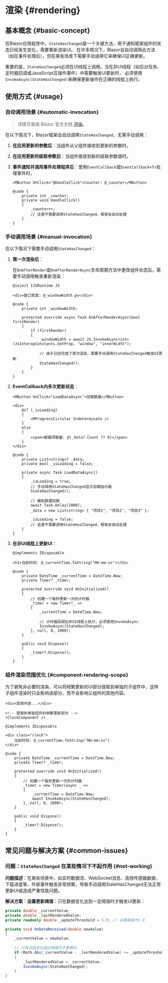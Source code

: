 # 渲染 {#rendering}

## 基本概念 {#basic-concept}

在Blazor应用程序中，`StateHasChanged`是一个关键方法，用于通知框架组件的状态已经发生变化，需要重新渲染UI。
在许多情况下，Blazor会自动调用此方法（如在事件处理后），但在某些场景下需要手动调用它来确保UI正确更新。

重要的是，`StateHasChanged`必须在UI线程上调用。当在非UI线程（如后台任务、定时器回调或JavaScript互操作事件）中需要触发UI更新时，
必须使用`InvokeAsync(StateHasChanged)`来确保更新操作在正确的线程上执行。

## 使用方式 {#usage}

### 自动调用场景 {#automatic-invocation}

> 详情可查阅 Blazor 官方文档 [渲染](https://learn.microsoft.com/zh-CN/aspnet/core/blazor/components/rendering?view=aspnetcore-9.0#rendering-conventions-for-componentbase)。

在以下情况下，Blazor框架会自动调用`StateHasChanged`，无需手动调用：

1. **在应用更新的参数后**：当组件从父组件接收到更新的参数时。

2. **在应用更新的级联参数后**：当组件接收到新的级联参数值时。

3. **事件通知并调用事件处理程序后**：使用`EventCallback`或`EventCallback<T>`处理事件时。

   ```razor
   <MButton OnClick="@HandleClick">Counter: @_counter</MButton>
   
   @code {
       private int _counter;
       private void HandleClick()
       {
           _counter++;
           // 这里不需要调用StateHasChanged，框架会自动处理
       }
   }
   ```

### 手动调用场景 {#manual-invocation}

在以下情况下需要手动调用`StateHasChanged`：

1. **第一次渲染后**：

   在`OnAfterRender`或`OnAfterRenderAsync`生命周期方法中更改组件状态后，需要手动调用触发重新渲染：

   ```razor
   @inject IJSRuntime JS
   
   <div>窗口宽度: @_windowWidth px</div>
   
   @code {
       private int _windowWidth;

       protected override async Task OnAfterRenderAsync(bool firstRender)
       {
           if (firstRender)
           {
               _windowWidth = await JS.InvokeAsync<int>(JsInteropConstants.GetProp, "window", "innerWidth");

               // 由于已经完成了首次渲染，需要手动调用StateHasChanged触发UI更新
               StateHasChanged();
           }
       }
   }
   ```

2. **EventCallback内多次更新状态**：

   ```razor
   <MButton OnClick="LoadDataAsync">加载数据</MButton>
   
   <div>
       @if (_isLoading)
       {
           <MProgressCircular Indeterminate />
       }
       else
       {
           <span>数据项数量: @(_data?.Count ?? 0)</span>
       }
   </div>
   
   @code {
       private List<string>? _data;
       private bool _isLoading = false;
   
       private async Task LoadDataAsync()
       {
           _isLoading = true;
           // 手动调用StateHasChanged显示加载指示器
           StateHasChanged();
   
           // 模拟数据加载
           await Task.Delay(2000);
           _data = new List<string> { "项目1", "项目2", "项目3" };
           
           _isLoading = false;
           // 这里不需要调用StateHasChanged，框架会自动处理
       }
   }
   ```

3. **在非UI线程上更新UI**：

   ```razor
   @implements IDisposable
   
   <h1>当前时间: @_currentTime.ToString("HH:mm:ss")</h1>
   
   @code {
       private DateTime _currentTime = DateTime.Now;
       private Timer? _timer;
   
       protected override void OnInitialized()
       {
           // 创建一个每秒更新一次的计时器
           _timer = new Timer(_ =>
           {
               _currentTime = DateTime.Now;
               
               // 计时器回调在非UI线程上执行，必须使用InvokeAsync
               InvokeAsync(StateHasChanged);
           }, null, 0, 1000);
       }
   
       public void Dispose()
       {
           _timer?.Dispose();
       }
   }
   ```

### 组件渲染范围优化 {#component-rendering-scope}

为了避免非必要的渲染，可以将频繁更新的UI部分提取到单独的子组件中，这样子组件渲染时只会影响该部分，而不会影响父组件的其他内容。

```razor ParentComponent.razor
<div>其他内容...</div>

<!-- 提取到单独组件的频繁更新部分 -->
<ClockComponent />
```

```razor ClockComponent.razor
@implements IDisposable

<div class="clock">
    当前时间: @_currentTime.ToString("HH:mm:ss")
</div>

@code {
    private DateTime _currentTime = DateTime.Now;
    private Timer? _timer;

    protected override void OnInitialized()
    {
        // 创建一个每秒更新一次的计时器
        _timer = new Timer(async _ =>
        {
            _currentTime = DateTime.Now;
            await InvokeAsync(StateHasChanged);
        }, null, 0, 1000);
    }

    public void Dispose()
    {
        _timer?.Dispose();
    }
}
```

## 常见问题与解决方案 {#common-issues}

### 问题：`StateHasChanged` 在某些情况下不起作用 {#not-working}

**问题描述**：在某些场景中，如实时数据流、WebSocket消息、高频传感器数据，下载进度等，外部事件触发非常频繁，导致手动调用StateHasChanged无法正常更新UI或造成严重性能问题。

**解决方案**：**设置更新阈值**：只在数据变化达到一定阈值时才触发UI更新：

```csharp
private double _currentValue;
private double _lastRenderedValue;
private readonly double _updateThreshold = 5.0; // 设置阈值为5.0

private void OnDataReceived(double newValue)
{
    _currentValue = newValue;
    
    // 只有当值变化超过阈值时才更新UI
    if (Math.Abs(_currentValue - _lastRenderedValue) >= _updateThreshold)
    {
        _lastRenderedValue = _currentValue;
        InvokeAsync(StateHasChanged);
    }
}
```
